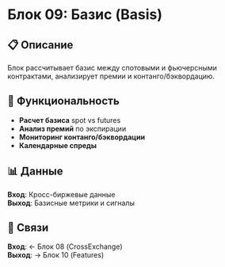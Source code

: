 # Блок 09: Базис (Basis)

## 📋 Описание

Блок рассчитывает базис между спотовыми и фьючерсными контрактами, анализирует премии и контанго/бэквордацию.

## 🔧 Функциональность

- **Расчет базиса** spot vs futures
- **Анализ премий** по экспирации
- **Мониторинг контанго/бэквордации**
- **Календарные спреды**

## 📊 Данные

**Вход**: Кросс-биржевые данные  
**Выход**: Базисные метрики и сигналы

## 🔗 Связи

**Вход**: ← Блок 08 (CrossExchange)  
**Выход**: → Блок 10 (Features)
